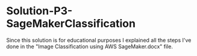 # Solution-P3-SageMakerClassification
Since this solution is for educational purposes I explained all the steps I've done in the "Image Classification using AWS SageMaker.docx" file. 
